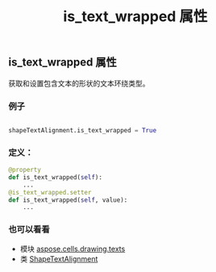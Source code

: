 ﻿---
title: is_text_wrapped 属性
second_title: Aspose.Cells for Python via .NET API 参考文献
description:
type: docs
weight: 60
url: /zh/python-net/aspose.cells.drawing.texts/shapetextalignment/is_text_wrapped/
is_root: false
---
## is_text_wrapped 属性

获取和设置包含文本的形状的文本环绕类型。

### 例子

```python

shapeTextAlignment.is_text_wrapped = True

```
### 定义：
```python
@property
def is_text_wrapped(self):
    ...
@is_text_wrapped.setter
def is_text_wrapped(self, value):
    ...
```

### 也可以看看
* 模块 [aspose.cells.drawing.texts](../../)
* 类 [ShapeTextAlignment](/cells/zh/python-net/aspose.cells.drawing.texts/shapetextalignment)
